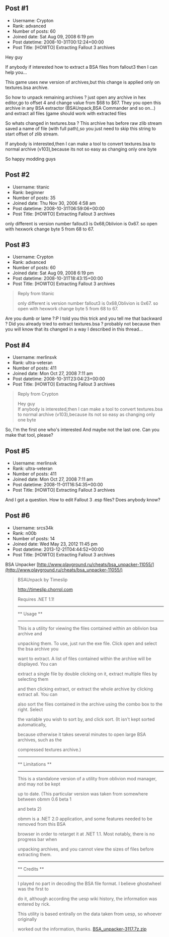 ## Post #1
- Username: Crypton
- Rank: advanced
- Number of posts: 60
- Joined date: Sat Aug 09, 2008 6:19 pm
- Post datetime: 2008-10-31T00:12:24+00:00
- Post Title: [HOWTO] Extracting Fallout 3 archives

Hey guy  

If anybody if interested how to extract a BSA files from fallout3 then I can help you...

This game uses new version of archives,but this change is applied only on textures.bsa archive.

So how to unpack remaining archives ? just open any archive in hex editor,go to offset 4 and change value from $68 to $67. They you open this archive in any BSA extractor (BSAUnpack,BSA Commander and so on...) and extract all files (game should work with extracted files 

So whats changed in textures.bsa ?
This archive has before raw zlib stream saved a name of file (with full path),so you just need to skip this string to start offset of zlib stream.

If anybody is interested,then I can make a tool to convert textures.bsa to normal archive (v103),because its not so easy as changing only one byte 

So happy modding guys
## Post #2
- Username: titanic
- Rank: beginner
- Number of posts: 35
- Joined date: Thu Nov 30, 2006 4:58 am
- Post datetime: 2008-10-31T06:59:06+00:00
- Post Title: [HOWTO] Extracting Fallout 3 archives

only different is version number fallout3 is 0x68,Oblivion is 0x67.
so open with hexwork change byte 5 from 68 to 67.
## Post #3
- Username: Crypton
- Rank: advanced
- Number of posts: 60
- Joined date: Sat Aug 09, 2008 6:19 pm
- Post datetime: 2008-10-31T18:43:15+00:00
- Post Title: [HOWTO] Extracting Fallout 3 archives

> Reply from titanic
>
> only different is version number fallout3 is 0x68,Oblivion is 0x67.
so open with hexwork change byte 5 from 68 to 67.

Are you dumb or lame ?:P I told you this trick and you tell me that backward ? Did you already tried to extract textures.bsa ? probably not because then you will know that its changed in a way I described in this thread...
## Post #4
- Username: merlinsvk
- Rank: ultra-veteran
- Number of posts: 411
- Joined date: Mon Oct 27, 2008 7:11 am
- Post datetime: 2008-10-31T23:04:23+00:00
- Post Title: [HOWTO] Extracting Fallout 3 archives

> Reply from Crypton
>
> Hey guy  
If anybody is interested,then I can make a tool to convert textures.bsa to normal archive (v103),because its not so easy as changing only one byte

So, I'm the first one who's interested  And maybe not the last one. Can you make that tool, please?
## Post #5
- Username: merlinsvk
- Rank: ultra-veteran
- Number of posts: 411
- Joined date: Mon Oct 27, 2008 7:11 am
- Post datetime: 2008-11-01T16:54:35+00:00
- Post Title: [HOWTO] Extracting Fallout 3 archives

And I got a question. How to edit Fallout 3 .esp files? Does anybody know?
## Post #6
- Username: srcs34k
- Rank: n00b
- Number of posts: 14
- Joined date: Wed May 23, 2012 11:45 pm
- Post datetime: 2013-12-21T04:44:52+00:00
- Post Title: [HOWTO] Extracting Fallout 3 archives

BSA Unpacker 
[http://www.playground.ru/cheats/bsa_unpacker-11055/](http://www.playground.ru/cheats/bsa_unpacker-11055/)

> BSAUnpack by Timeslip
>
> http://timeslip.chorrol.com
>
> 
>
> Requires .NET 1.1!
>
> 
>
> ***********
>
> ** Usage **
>
> ***********
>
> 
>
> This is a utility for viewing the files contained within an oblivion bsa archive and
>
> unpacking them. To use, just run the exe file. Click open and select the bsa archive you
>
> want to extract. A list of files contained within the archive will be displayed. You can
>
> extract a single file by double clicking on it, extract multiple files by selecting them
>
> and then clicking extract, or extract the whole archive by clicking extract all. You can
>
> also sort the files contained in the archive using the combo box to the right. Select
>
> the variable you wish to sort by, and click sort. (It isn't kept sorted automatically,
>
> because otherwise it takes several minutes to open large BSA archives, such as the
>
> compressed textures archive.)
>
> 
>
> *****************
>
> ** Limitations **
>
> *****************
>
> 
>
> This is a standalone version of a utility from oblivion mod manager, and may not be kept
>
> up to date. (This particular version was taken from somewhere between obmm 0.6 beta 1
>
> and beta 2)
>
> 
>
> obmm is a .NET 2.0 application, and some features needed to be removed from this BSA
>
> browser in order to retarget it at .NET 1.1. Most notably, there is no progress bar when
>
> unpacking archives, and you cannot view the sizes of files before extracting them.
>
> 
>
> *************
>
> ** Credits **
>
> *************
>
> 
>
> I played no part in decoding the BSA file format. I believe ghostwheel was the first to
>
> do it, although according the uesp wiki history, the information was entered by rick.
>
> This utility is based entirally on the data taken from uesp, so whoever originally
>
> worked out the information, thanks.
[BSA_unpacker-3117.7z.zip](https://xentaxbackup.github.io/file/6868_BSA_unpacker-3117.7z.zip)
